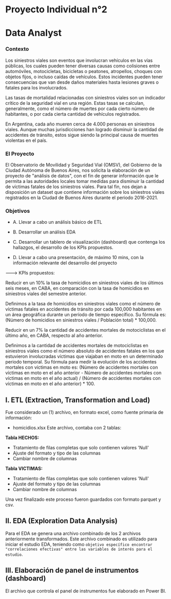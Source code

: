 # Proyecto Individual n°2
# Data Analyst

### Contexto
Los siniestros viales son eventos que involucran vehículos en las vías públicas, los cuales pueden tener diversas causas como colisiones entre automóviles, motocicletas, bicicletas o peatones, atropellos, choques con objetos fijos, o incluso caídas de vehículos. Estos incidentes pueden tener consecuencias que van desde daños materiales hasta lesiones graves o fatales para los involucrados.

Las tasas de mortalidad relacionadas con siniestros viales son un indicador crítico de la seguridad vial en una región. Estas tasas se calculan, generalmente, como el número de muertes por cada cierto número de habitantes, o por cada cierta cantidad de vehículos registrados.

En Argentina, cada año mueren cerca de 4.000 personas en siniestros viales. Aunque muchas jurisdicciones han logrado disminuir la cantidad de accidentes de tránsito, estos sigue siendo la principal causa de muertes violentas en el país.


### El Proyecto
El Observatorio de Movilidad y Seguridad Vial (OMSV), del Gobierno de la Ciudad Autónoma de Buenos Aires, nos solicita la elaboración de un proyecto de "análisis de datos", con el fin de generar información que le permita a las autoridades locales tomar medidas para disminuir la cantidad de víctimas fatales de los siniestros viales. Para tal fin, nos dejan a disposición un dataset que contiene información sobre los siniestros viales registrados en la Ciudad de Buenos Aires durante el periodo 2016-2021.


### Objetivos
- A. Llevar a cabo un análisis básico de ETL

- B. Desarrollar un análisis EDA

- C. Desarrollar un tablero de visualización (dashboard) que contenga los hallazgos, el desarrollo de los KPIs propuestos.

- D. Llevar a cabo una presentación, de máximo 10 mins, con la información relevante del desarrollo del proyecto 

---> KPIs propuestos:

Reducir en un 10% la tasa de homicidios en siniestros viales de los últimos seis meses, en CABA, en comparación con la tasa de homicidios en siniestros viales del semestre anterior.

Definimos a la tasa de homicidios en siniestros viales como el número de víctimas fatales en accidentes de tránsito por cada 100,000 habitantes en un área geográfica durante un período de tiempo específico. Su fórmula es: (Número de homicidios en siniestros viales / Población total) * 100,000.

Reducir en un 7% la cantidad de accidentes mortales de motociclistas en el último año, en CABA, respecto al año anterior.

Definimos a la cantidad de accidentes mortales de motociclistas en siniestros viales como el número absoluto de accidentes fatales en los que estuvieron involucradas víctimas que viajaban en moto en un determinado periodo temporal. Su fórmula para medir la evolución de los accidentes mortales con víctimas en moto es: (Número de accidentes mortales con víctimas en moto en el año anterior - Número de accidentes mortales con víctimas en moto en el año actual) / (Número de accidentes mortales con víctimas en moto en el año anterior) * 100. 

## I. ETL (Extraction, Transformation and Load)

Fue considerado un (1) archivo, en formato excel, como fuente primaria de información:
- homicidios.xlsx
Este archivo, contaba con 2 tablas:

**Tabla HECHOS:**
* Tratamiento de filas completas que solo contienen valores 'Null'
* Ajuste del formato y tipo de las columnas
* Cambiar nombre de columnas

**Tabla VICTIMAS:**
* Tratamiento de filas completas que solo contienen valores 'Null'
* Ajuste del formato y tipo de las columnas
* Cambiar nombre de columnas

Una vez finalizado este proceso fueron guardados con formato parquet y csv.

## II. EDA (Exploration Data Analysis)

Para el EDA se genera una archivo combinado de los 2 archivos anteriormente transformados.
Este archivo combinado es utilizado para iniciar el estudio EDA, teniendo como `objetivo específico encontrar "correlaciones efectivas" entre las variables de interés para el estudio`.

## III. Elaboración de panel de instrumentos (dashboard)

El archivo que controla el panel de instrumentos fue elaborado en Power BI.